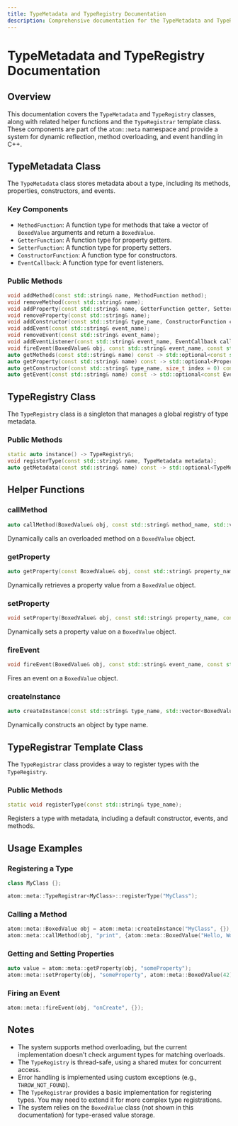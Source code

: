 ```yaml
---
title: TypeMetadata and TypeRegistry Documentation
description: Comprehensive documentation for the TypeMetadata and TypeRegistry classes in the atom::meta namespace, including methods for dynamic reflection, method overloading, and event handling in C++.
---
```


# TypeMetadata and TypeRegistry Documentation

## Overview

This documentation covers the `TypeMetadata` and `TypeRegistry` classes, along with related helper functions and the `TypeRegistrar` template class. These components are part of the `atom::meta` namespace and provide a system for dynamic reflection, method overloading, and event handling in C++.

## TypeMetadata Class

The `TypeMetadata` class stores metadata about a type, including its methods, properties, constructors, and events.

### Key Components

- `MethodFunction`: A function type for methods that take a vector of `BoxedValue` arguments and return a `BoxedValue`.
- `GetterFunction`: A function type for property getters.
- `SetterFunction`: A function type for property setters.
- `ConstructorFunction`: A function type for constructors.
- `EventCallback`: A function type for event listeners.

### Public Methods

```cpp
void addMethod(const std::string& name, MethodFunction method);
void removeMethod(const std::string& name);
void addProperty(const std::string& name, GetterFunction getter, SetterFunction setter);
void removeProperty(const std::string& name);
void addConstructor(const std::string& type_name, ConstructorFunction constructor);
void addEvent(const std::string& event_name);
void removeEvent(const std::string& event_name);
void addEventListener(const std::string& event_name, EventCallback callback);
void fireEvent(BoxedValue& obj, const std::string& event_name, const std::vector<BoxedValue>& args) const;
auto getMethods(const std::string& name) const -> std::optional<const std::vector<MethodFunction>*>;
auto getProperty(const std::string& name) const -> std::optional<Property>;
auto getConstructor(const std::string& type_name, size_t index = 0) const -> std::optional<ConstructorFunction>;
auto getEvent(const std::string& name) const -> std::optional<const Event*>;
```

## TypeRegistry Class

The `TypeRegistry` class is a singleton that manages a global registry of type metadata.

### Public Methods

```cpp
static auto instance() -> TypeRegistry&;
void registerType(const std::string& name, TypeMetadata metadata);
auto getMetadata(const std::string& name) const -> std::optional<TypeMetadata>;
```

## Helper Functions

### callMethod

```cpp
auto callMethod(BoxedValue& obj, const std::string& method_name, std::vector<BoxedValue> args) -> BoxedValue;
```

Dynamically calls an overloaded method on a `BoxedValue` object.

### getProperty

```cpp
auto getProperty(const BoxedValue& obj, const std::string& property_name) -> BoxedValue;
```

Dynamically retrieves a property value from a `BoxedValue` object.

### setProperty

```cpp
void setProperty(BoxedValue& obj, const std::string& property_name, const BoxedValue& value);
```

Dynamically sets a property value on a `BoxedValue` object.

### fireEvent

```cpp
void fireEvent(BoxedValue& obj, const std::string& event_name, const std::vector<BoxedValue>& args);
```

Fires an event on a `BoxedValue` object.

### createInstance

```cpp
auto createInstance(const std::string& type_name, std::vector<BoxedValue> args) -> BoxedValue;
```

Dynamically constructs an object by type name.

## TypeRegistrar Template Class

The `TypeRegistrar` class provides a way to register types with the `TypeRegistry`.

### Public Methods

```cpp
static void registerType(const std::string& type_name);
```

Registers a type with metadata, including a default constructor, events, and methods.

## Usage Examples

### Registering a Type

```cpp
class MyClass {};

atom::meta::TypeRegistrar<MyClass>::registerType("MyClass");
```

### Calling a Method

```cpp
atom::meta::BoxedValue obj = atom::meta::createInstance("MyClass", {});
atom::meta::callMethod(obj, "print", {atom::meta::BoxedValue("Hello, World!")});
```

### Getting and Setting Properties

```cpp
auto value = atom::meta::getProperty(obj, "someProperty");
atom::meta::setProperty(obj, "someProperty", atom::meta::BoxedValue(42));
```

### Firing an Event

```cpp
atom::meta::fireEvent(obj, "onCreate", {});
```

## Notes

- The system supports method overloading, but the current implementation doesn't check argument types for matching overloads.
- The `TypeRegistry` is thread-safe, using a shared mutex for concurrent access.
- Error handling is implemented using custom exceptions (e.g., `THROW_NOT_FOUND`).
- The `TypeRegistrar` provides a basic implementation for registering types. You may need to extend it for more complex type registrations.
- The system relies on the `BoxedValue` class (not shown in this documentation) for type-erased value storage.
